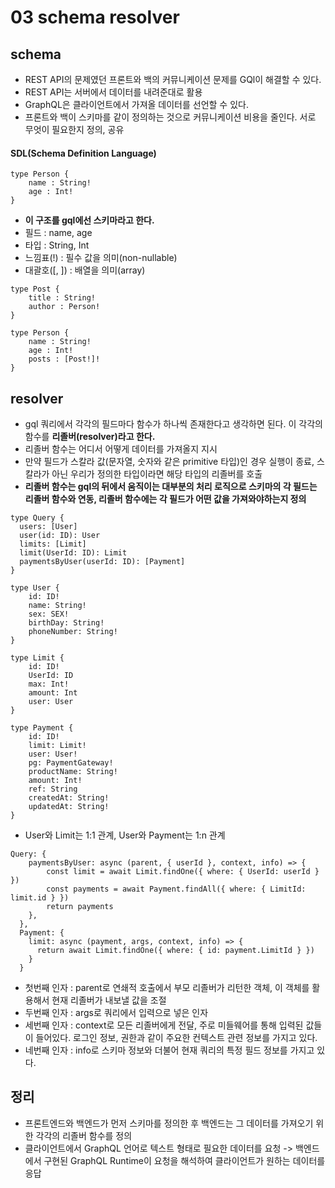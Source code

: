 # 03 schema resolver
## schema
- REST API의 문제였던 프론트와 백의 커뮤니케이션 문제를 GQl이 해결할 수 있다.
- REST API는 서버에서 데이터를 내려준대로 활용
- GraphQL은 클라이언트에서 가져올 데이터를 선언할 수 있다.
- 프론트와 백이 스키마를 같이 정의하는 것으로 커뮤니케이션 비용을 줄인다. 서로 무엇이 필요한지 정의, 공유
#### SDL(Schema Definition Language)
```
type Person {
    name : String!
    age : Int!
}
```
- **이 구조를 gql에선 스키마라고 한다.**
- 필드 : name, age 
- 타입 : String, Int
- 느낌표(!) : 필수 값을 의미(non-nullable)
- 대괄호([, ]) : 배열을 의미(array)
```
type Post { 
    title : String!
    author : Person!
}
```
```
type Person {
    name : String!
    age : Int!
    posts : [Post!]!
}
```

## resolver
- gql 쿼리에서 각각의 필드마다 함수가 하나씩 존재한다고 생각하면 된다. 이 각각의 함수를 **리졸버(resolver)라고 한다.**
- 리졸버 함수는 어디서 어떻게 데이터를 가져올지 지시
- 만약 필드가 스칼라 값(문자열, 숫자와 같은 primitive 타입)인 경우 실행이 종료, 스칼라가 아닌 우리가 정의한 타입이라면 해당 타입의 리졸버를 호출
- **리졸버 함수는 gql의 뒤에서 움직이는 대부분의 처리 로직으로 스키마의 각 필드는 리졸버 함수와 연동, 리졸버 함수에는 각 필드가 어떤 값을 가져와야하는지 정의**
```
type Query {
  users: [User]
  user(id: ID): User
  limits: [Limit]
  limit(UserId: ID): Limit
  paymentsByUser(userId: ID): [Payment]
}

type User {
	id: ID!
	name: String!
	sex: SEX!
	birthDay: String!
	phoneNumber: String!
}

type Limit {
	id: ID!
	UserId: ID
	max: Int!
	amount: Int
	user: User
}

type Payment {
	id: ID!
	limit: Limit!
	user: User!
	pg: PaymentGateway!
	productName: String!
	amount: Int!
	ref: String
	createdAt: String!
	updatedAt: String!
}
```
- User와 Limit는 1:1 관계, User와 Payment는 1:n 관계
```
Query: {
    paymentsByUser: async (parent, { userId }, context, info) => {
        const limit = await Limit.findOne({ where: { UserId: userId } })
        const payments = await Payment.findAll({ where: { LimitId: limit.id } })
        return payments        
    },  
  },
  Payment: {
    limit: async (payment, args, context, info) => {
      return await Limit.findOne({ where: { id: payment.LimitId } })
    }
  }
```
- 첫번째 인자 : parent로 연쇄적 호출에서 부모 리졸버가 리턴한 객체, 이 객체를 활용해서 현재 리졸버가 내보낼 값을 조절
- 두번째 인자 : args로 쿼리에서 입력으로 넣은 인자
- 세번째 인자 : context로 모든 리졸버에게 전달, 주로 미들웨어를 통해 입력된 값들이 들어있다. 로그인 정보, 권한과 같이 주요한 컨텍스트 관련 정보를 가지고 있다.
- 네번째 인자 : info로 스키마 정보와 더불어 현재 쿼리의 특정 필드 정보를 가지고 있다.

## 정리
- 프론트엔드와 백엔드가 먼저 스키마를 정의한 후 백엔드는 그 데이터를 가져오기 위한 각각의 리졸버 함수를 정의
- 클라이언트에서 GraphQL 언어로 텍스트 형태로 필요한 데이터를 요청 -> 백엔드에서 구현된 GraphQL Runtime이 요청을 해석하여 클라이언트가 원하는 데이터를 응답